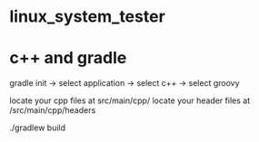# linux_system_tester

# c++ and gradle 
gradle init
-> select application
-> select c++
-> select groovy

locate your cpp files at src/main/cpp/
locate your header files at /src/main/cpp/headers

./gradlew build
